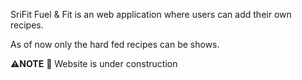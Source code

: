 SriFit Fuel & Fit is an web application where users can add their own recipes.

As of now only the hard fed recipes can be shows. 


**⚠NOTE**
🚧 Website is under construction
